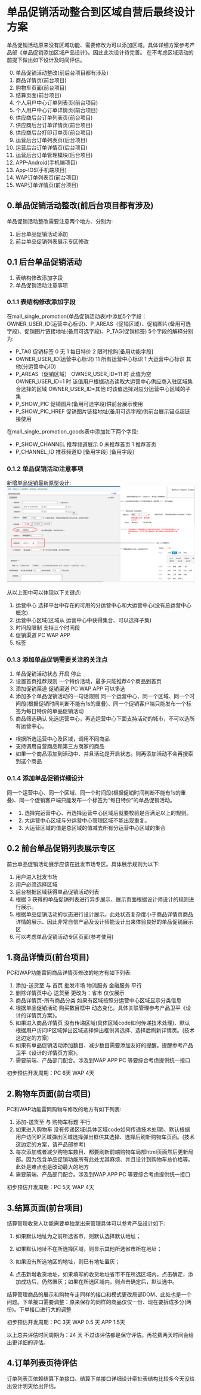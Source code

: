 # 单品促销活动整合到区域自营后最终设计方案
单品促销活动原来没有区域功能、需要修改为可以添加区域。具体详细方案参考产品部《单品促销添加区域产品设计》。因此此次设计待完善。
在不考虑区域活动的前提下做出如下设计及时间评估。

0. 单品促销活动整改(前后台项目都有涉及)
1. 商品详情页(前台项目)
2. 购物车页面(前台项目)
3. 结算页面(前台项目)
4. 个人用户中心订单列表页(前台项目)
5. 个人用户中心订单详情页(前台项目)
6. 供应商后台订单列表页(前台项目)
7. 供应商后台订单详情页(前台项目)
8. 供应商后台打印订单页(前台项目)
9. 运营后台订单列表页(后台项目)
10. 运营后台订单详情页(后台项目)
11. 运营后台订单管理模块(后台项目)
12. APP-Android(手机端项目)
13. App-IOS(手机端项目)
14. WAP订单列表页(前台项目)
15. WAP订单详情页(前台项目)

## 0.单品促销活动整改(前后台项目都有涉及)
单品促销活动整改需要注意两个地方、分别为:

1. 后台单品促销活动添加
2. 前台单品促销列表展示专区修改

## 0.1 后台单品促销活动

1. 表结构修改添加字段
2. 单品促销活动注意事项

### 0.1.1  表结构修改添加字段
在mall_single_promotion(单品促销活动表)中添加5个字段：OWNER_USER_ID(运营中心标识)、P_AREAS（促销区域）、促销图片(备用可选字段)、促销图片链接地址(备用可选字段)、P_TAG(促销标签)
5个字段的解释分别为:

- P_TAG	促销标签 0 无 1 每日特价 2 限时抢购[备用功能字段]
- OWNER_USER_ID(运营中心标识) 11 所有运营中心标识  1 大运营中心标识  其他(分运营中心ID)
- P_AREAS（促销区域） OWNER_USER_ID=11 时 此值为空   OWNER_USER_ID=1 时 该值用户根据动态读取大运营中心供应商入驻区域集合选择的区域 OWNER_USER_ID=其他 时该值选择对应分运营中心区域的子集
- P_SHOW_PIC 促销图片(备用可选字段)供前台展示使用
- P_SHOW_PIC_HREF 促销图片链接地址(备用可选字段)供前台展示锚点超链接使用

在mall_single_promotion_goods表中添加如下两个字段:

- P_SHOW_CHANNEL	推荐频道展示 0 未推荐首页 1 推荐首页
- P_CHANNEL_ID	推荐频道ID [备用字段]
[备用字段]
### 0.1.2  单品促销活动注意事项
新增单品促销最新原型设计:
![image](https://github.com/zhangyq1011/images-folder/blob/master/%E8%BF%90%E8%90%A5%E5%90%8E%E5%8F%B0%E5%8D%95%E5%93%81%E4%BF%83%E9%94%80.png)

从以上图中可以体现以下关键点:

1. 运营中心 选择平台中存在的可用的分运营中心和大运营中心(没有总运营中心概念)
2. 运营中心区域(区域从 运营中心中获得集合、可以选择子集)
3. 时间段限制 支持三个时间段
4. 促销渠道 PC WAP APP
5. 标签 

### 0.1.3 添加单品促销需要关注的关注点

1. 单品促销活动状态
   开启
   停止
2. 设置首页推荐规则
    一个特价活动，最多只能推荐4个商品到首页
3. 添加促销渠道
    促销渠道 PC WAP APP 可以多选
4. 添加多个单品促销活动的一句话规则
    同一个运营中心、同一个区域、同一个时间段(根据促销时间判断不能有1s的重叠)、同一个促销客户端只能发布一个标签为每日特价的单品促销活动
5. 商品筛选确认
    先选运营中心，再选运营中心下面支持活动的城市，不可以选所有运营中心。
 - 根据所选运营中心及区域，调用不同商品
 - 支持调用自营商品和第三方商家的商品
 - 如果一个商品添加到活动中、并且活动是开启状态。则再添加活动不会再搜索到这个商品
 

### 0.1.4 添加单品促销详细设计
同一个运营中心、同一个区域、同一个时间段(根据促销时间判断不能有1s的重叠)、同一个促销客户端只能发布一个标签为“每日特价”的单品促销活动。

- 1. 选择完运营中心、再选择运营中心区域后就要校验是否满足以上的规则。
- 2. 大运营中心区域与分运营中心管理区域不能出现重复。
- 3. 大运营区域的值是总区域的值减去所有分运营中心区域的集合

## 0.2 前台单品促销列表展示专区
前台单品促销活动展示应该在批发市场专区。具体展示规则为以下:

1. 用户进入批发市场
2. 用户必须选择区域
3. 后台根据区域获得单品促销活动列表
4. 根据 3 获得的单品促销列表进行异步展示、展示页面根据设计师设计的规则进行展示。
5. 根据单品促销活动的状态进行设计展示。此处状态复杂度小于商品详情页商品详情的展示、因此非常自信产品及设计师能设计出来体验良好的单品促销展示区
6. 可以考虑单品促销活动专区页面(参考使用)

## 1.商品详情页(前台项目)
PC和WAP功能雷同商品详情页修改的地方有如下列表:

1. 添加-送货至 与 首页   批发市场    物流服务  金融服务 平行
2. 删除详情页中心 送货至  更改为：省市 仅仅展示
3. 商品详情页-所有商品分类 如果有区域按照分运营中心区域显示分类信息
4. 根据单品促销活动 购买数目框中 动态变化。具体关联管理参考产品卫平《设计的详情页方案》。
5. 如果进入商品详情页 没有传递区域(具体区域code如何传递技术处理)、默认根据用户访问IP区域弹出区域选择弹出框供其选择、选择后刷新详情页。(技术这边定的方案)
6. 如果有单品促销活动添加数目、减少数目需要添加友好的提醒。提醒参考产品卫平《设计的详情页方案》。
7. 需要前端、产品部门配合。涉及到WAP APP   PC 等要综合考虑提供统一接口

初步预估开发周期：PC 6天   WAP 4天


## 2.购物车页面(前台项目)
PC和WAP功能雷同购物车修改的地方有如下列表:

1. 添加-送货至 与  购物车标题 平行
2. 如果进入购物车 没有传递区域(具体区域code如何传递技术处理)、默认根据用户访问IP区域弹出区域选择弹出框供其选择、选择后刷新购物车页面。(技术这边定的方案，请产品部参考)
3. 每次添加或者减少购物车数目、都要刷新前端购物车局部html页面然后更新局部。因为包含单品促销功能所有此处尤其麻烦、并且设计到购物车总价格等。此处是难点也是改动最大的地方
4. 需要前端、产品部门配合。涉及到WAP APP   PC 等要综合考虑提供统一接口

初步预估开发周期：PC 5天   WAP 4天


## 3.结算页面(前台项目)
结算管理收货人功能需要单独拿出来管理具体可以参考产品设计如下:

1. 如果默认地址为之前所选省市，则默认选择默认地址；

2. 如果默认地址不在所选择区域，则显示其他所选省市所在地址；

3. 如果没有所选地区的地址，则已有地址置灰；

4. 点击新增收货地址，如果填写的收货地址省市不在所选区域内，点击确定，添加成功后，仍然置灰；如果在所选区域内，则点击确定后，默认选中。

结算管理商品的展示和购物车走同样的接口和模式更改局部DOM、此处也是一个问题。下单接口需要调整：原来保存的同样的商品仅仅一份、现在要拆成多分(两份)。下单接口进行大的调整

初步预估开发周期：PC 3天   WAP 0.5 天   APP 1.5天


以上总共评估时间周期为：24 天  不过该评估都是保守评估。再花费两天时间会给出更详细的评估。

## 4.订单列表页待评估
订单列表页依赖结算下单接口、结算下单接口详细设计牵扯表结构比较多今天没给出设计明天给出评估。




